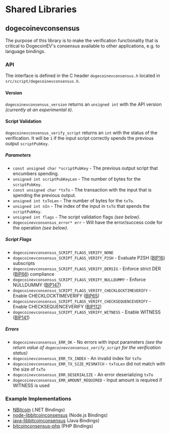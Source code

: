 Shared Libraries
================

## dogecoinevconsensus

The purpose of this library is to make the verification functionality that is critical to DogecoinEV's consensus available to other applications, e.g. to language bindings.

### API

The interface is defined in the C header `dogecoinevconsensus.h` located in  `src/script/dogecoinevconsensus.h`.

#### Version

`dogecoinevconsensus_version` returns an `unsigned int` with the API version *(currently at an experimental `0`)*.

#### Script Validation

`dogecoinevconsensus_verify_script` returns an `int` with the status of the verification. It will be `1` if the input script correctly spends the previous output `scriptPubKey`.

##### Parameters
- `const unsigned char *scriptPubKey` - The previous output script that encumbers spending.
- `unsigned int scriptPubKeyLen` - The number of bytes for the `scriptPubKey`.
- `const unsigned char *txTo` - The transaction with the input that is spending the previous output.
- `unsigned int txToLen` - The number of bytes for the `txTo`.
- `unsigned int nIn` - The index of the input in `txTo` that spends the `scriptPubKey`.
- `unsigned int flags` - The script validation flags *(see below)*.
- `dogecoinevconsensus_error* err` - Will have the error/success code for the operation *(see below)*.

##### Script Flags
- `dogecoinevconsensus_SCRIPT_FLAGS_VERIFY_NONE`
- `dogecoinevconsensus_SCRIPT_FLAGS_VERIFY_P2SH` - Evaluate P2SH ([BIP16](https://github.com/bitcoin/bips/blob/master/bip-0016.mediawiki)) subscripts
- `dogecoinevconsensus_SCRIPT_FLAGS_VERIFY_DERSIG` - Enforce strict DER ([BIP66](https://github.com/bitcoin/bips/blob/master/bip-0066.mediawiki)) compliance
- `dogecoinevconsensus_SCRIPT_FLAGS_VERIFY_NULLDUMMY` - Enforce NULLDUMMY ([BIP147](https://github.com/bitcoin/bips/blob/master/bip-0147.mediawiki))
- `dogecoinevconsensus_SCRIPT_FLAGS_VERIFY_CHECKLOCKTIMEVERIFY` - Enable CHECKLOCKTIMEVERIFY ([BIP65](https://github.com/bitcoin/bips/blob/master/bip-0065.mediawiki))
- `dogecoinevconsensus_SCRIPT_FLAGS_VERIFY_CHECKSEQUENCEVERIFY` - Enable CHECKSEQUENCEVERIFY ([BIP112](https://github.com/bitcoin/bips/blob/master/bip-0112.mediawiki))
- `dogecoinevconsensus_SCRIPT_FLAGS_VERIFY_WITNESS` - Enable WITNESS ([BIP141](https://github.com/bitcoin/bips/blob/master/bip-0141.mediawiki))

##### Errors
- `dogecoinevconsensus_ERR_OK` - No errors with input parameters *(see the return value of `dogecoinevconsensus_verify_script` for the verification status)*
- `dogecoinevconsensus_ERR_TX_INDEX` - An invalid index for `txTo`
- `dogecoinevconsensus_ERR_TX_SIZE_MISMATCH` - `txToLen` did not match with the size of `txTo`
- `dogecoinevconsensus_ERR_DESERIALIZE` - An error deserializing `txTo`
- `dogecoinevconsensus_ERR_AMOUNT_REQUIRED` - Input amount is required if WITNESS is used

### Example Implementations
- [NBitcoin](https://github.com/NicolasDorier/NBitcoin/blob/master/NBitcoin/Script.cs#L814) (.NET Bindings)
- [node-libbitcoinconsensus](https://github.com/bitpay/node-libbitcoinconsensus) (Node.js Bindings)
- [java-libbitcoinconsensus](https://github.com/dexX7/java-libbitcoinconsensus) (Java Bindings)
- [bitcoinconsensus-php](https://github.com/Bit-Wasp/bitcoinconsensus-php) (PHP Bindings)
